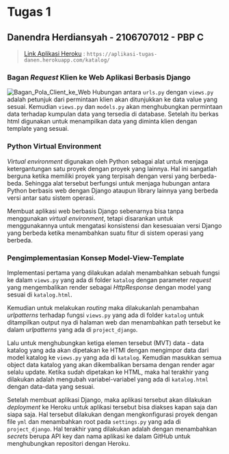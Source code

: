 # Tugas 1
## Danendra Herdiansyah - 2106707012 - PBP C

> [Link Aplikasi Heroku](https://aplikasi-tugas-danen.herokuapp.com/katalog/) : `https://aplikasi-tugas-danen.herokuapp.com/katalog/`

### Bagan _Request_ Klien ke Web Aplikasi Berbasis Django
![Bagan_Pola_Client_ke_Web](https://user-images.githubusercontent.com/87986916/189904821-6657b987-7ad1-4e9c-80b0-a804ff9e460c.png)
Hubungan antara `urls.py` dengan `views.py` adalah petunjuk dari permintaan klien akan ditunjukkan ke data value yang sesuai. Kemudian `views.py` dan `models.py` akan menghubungkan permintaan data terhadap kumpulan data yang tersedia di database. Setelah itu berkas html digunakan untuk menampilkan data yang diminta klien dengan template yang sesuai.

### Python Virtual Environment
_Virtual environment_ digunakan oleh Python sebagai alat untuk menjaga ketergantungan satu proyek dengan proyek yang lainnya. Hal ini sangatlah berguna ketika memiliki proyek yang terpisah dengan versi yang berbeda-beda. Sehingga alat tersebut berfungsi untuk menjaga hubungan antara Python berbasis web dengan Django ataupun library lainnya yang berbeda versi antar satu sistem operasi.

Membuat aplikasi web berbasis Django sebenarnya bisa tanpa menggunakan _virtual environment_, tetapi disarankan untuk menggunakannya untuk mengatasi konsistensi dan kesesuaian versi Django yang berbeda ketika menambahkan suatu fitur di sistem operasi yang berbeda.

### Pengimplementasian Konsep Model-View-Template
Implementasi pertama yang dilakukan adalah menambahkan sebuah fungsi ke dalam `views.py` yang ada di folder `katalog` dengan parameter _request_ yang mengembalikan render sebagai _HttpResponse_ dengan model yang sesuai di `katalog.html`.

Kemudian untuk melakukan _routing_ maka dilakukanlah penambahan _urlpatterns_ terhadap fungsi `views.py` yang ada di folder `katalog` untuk ditampilkan output nya di halaman web dan menambahkan path tersebut ke dalam _urlpatterns_ yang ada di `project_django`.

Lalu untuk menghubungkan ketiga elemen tersebut (MVT) data - data katalog yang ada akan dipetakan ke HTMl dengan mengimpor data dari model katalog ke `views.py` yang ada di `katalog`. Kemudian masukkan semua object data katalog yang akan dikembalikan bersama dengan render agar selalu update. Ketika sudah dipetakan ke HTML, maka hal terakhir yang dilakukan adalah mengubah variabel-variabel yang ada di `katalog.html` dengan data-data yang sesuai.

Setelah membuat aplikasi Django, maka aplikasi tersebut akan dilakukan _deployment_ ke Heroku untuk aplikasi tersebut bisa diakses kapan saja dan siapa saja. Hal tersebut dilakukan dengan mengkonfigurasi proyek dengan file `yml` dan menambahkan root pada `settings.py` yang ada di `project_django`. Hal terakhir yang dilakukan adalah dengan menambahkan _secrets_ berupa API key dan nama aplikasi ke dalam GitHub untuk menghubungkan repositori dengan Heroku.
